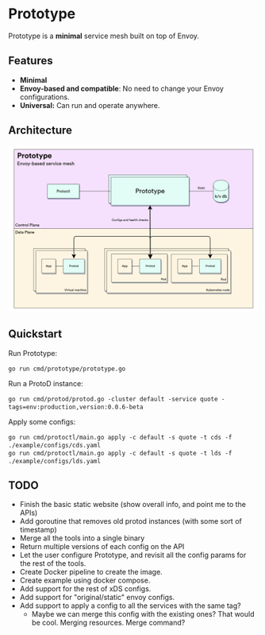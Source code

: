 # Prototype

Prototype is a **minimal** service mesh built on top of Envoy.

## Features

- **Minimal**
- **Envoy-based and compatible**: No need to change your Envoy configurations.
- **Universal:** Can run and operate anywhere.
## Architecture

![architecture](/media/architecture.png)

## Quickstart
Run Prototype:
```
go run cmd/prototype/prototype.go
```

Run a ProtoD instance:
```
go run cmd/protod/protod.go -cluster default -service quote -tags=env:production,version:0.0.6-beta
```

Apply some configs:
```
go run cmd/protoctl/main.go apply -c default -s quote -t cds -f ./example/configs/cds.yaml
go run cmd/protoctl/main.go apply -c default -s quote -t lds -f ./example/configs/lds.yaml
```

## TODO

- Finish the basic static website (show overall info, and point me to the APIs)
- Add goroutine that removes old protod instances (with some sort of timestamp)
- Merge all the tools into a single binary
- Return multiple versions of each config on the API
- Let the user configure Prototype, and revisit all the config params for the rest of the tools.
- Create Docker pipeline to create the image.
- Create example using docker compose.
- Add support for the rest of xDS configs.
- Add support for "original/static" envoy configs.
- Add support to apply a config to all the services with the same tag?
  - Maybe we can merge this config with the existing ones? That would be cool. Merging resources. Merge command?